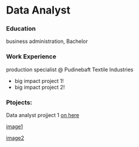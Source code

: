 # Data Analyst

### Education
business administration, Bachelor

### Work Experience
production specialist @ Pudinebaft Textile Industries
- big impact project 1!
- big impact project 2!


### Ptojects:
Data analyst projject 1
[on here](http://www.google.com)

[image1](assets/img/project1.png)

[image2](assets/img/projrct2.jpeg)
